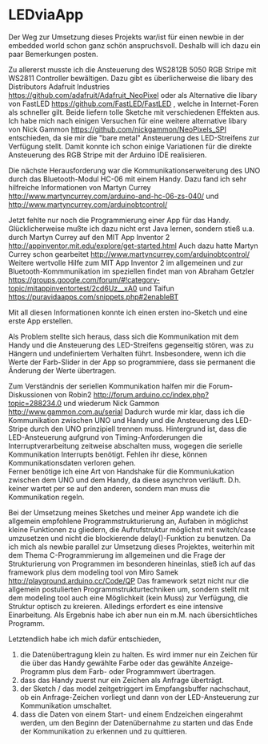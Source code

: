 # LEDviaApp

Der Weg zur Umsetzung dieses Projekts war/ist für einen newbie in der embedded world schon ganz schön anspruchsvoll. Deshalb will ich dazu ein paar Bemerkungen posten.

Zu allererst musste ich die Ansteuerung des WS2812B 5050 RGB Stripe mit WS2811 Controller bewältigen. Dazu gibt es überlicherweise die libary des Distributors Adafruit Industries  https://github.com/adafruit/Adafruit_NeoPixel  oder als Alternative die libary von FastLED  https://github.com/FastLED/FastLED  , welche in Internet-Foren als schneller gilt. Beide liefern tolle Sketche mit verschiedenen Effekten aus. Ich habe mich nach einigen Versuchen für eine weitere alternative libary von Nick Gammon  https://github.com/nickgammon/NeoPixels_SPI  entschieden, da sie mir die "bare metal" Ansteuerung des LED-Streifens zur Verfügung stellt. Damit konnte ich schon einige Variationen für die direkte Ansteuerung des RGB Stripe mit der Arduino IDE realisieren.

Die nächste Herausforderung war die Kommunikationserweiterung des UNO durch das Bluetooth-Modul HC-06 mit einem Handy. Dazu fand ich sehr hilfreiche Informationen von Martyn Currey  http://www.martyncurrey.com/arduino-and-hc-06-zs-040/  und  http://www.martyncurrey.com/arduinobtcontrol/

Jetzt fehlte nur noch die Programmierung einer App für das Handy. Glücklicherweise mußte ich dazu nicht erst Java lernen, sondern stieß u.a. durch Martyn Currey auf den MIT App Inventor 2  http://appinventor.mit.edu/explore/get-started.html  Auch dazu hatte Martyn Currey schon gearbeitet  http://www.martyncurrey.com/arduinobtcontrol/
Weitere wertvolle Hilfe zum MIT App Inventor 2 im allgemeinen und zur Bluetooth-Kommmunikation im speziellen findet man von Abraham Getzler  https://groups.google.com/forum/#!category-topic/mitappinventortest/2cd6Uz__xA0  und Taifun  https://puravidaapps.com/snippets.php#2enableBT

Mit all diesen Informationen konnte ich einen ersten ino-Sketch und eine erste App erstellen.

Als Problem stellte sich heraus, dass sich die Kommunikation mit dem Handy und die Ansteuerung des LED-Streifens gegenseitig stören, was zu Hängern und undefiniertem Verhalten führt.
Insbesondere, wenn ich die Werte der Farb-Slider in der App so programmiere, dass sie permanent die Änderung der Werte übertragen.

Zum Verständnis der seriellen Kommunikation halfen mir die Forum-Diskussionen von Robin2  http://forum.arduino.cc/index.php?topic=288234.0  und wiederum Nick Gammon  http://www.gammon.com.au/serial  Dadurch wurde mir klar, dass ich die Kommunikation zwischen UNO und Handy und die Ansteuerung des LED-Stripe durch den UNO prinzipiell trennen muss. Hintergrund ist, dass die LED-Ansteuerung aufgrund von Timing-Anforderungen die Interruptverarbeitung zeitweise abschalten muss, wogegen die serielle Kommunikation Interrupts benötigt. Fehlen ihr diese, können Kommunikationsdaten verloren gehen.  
Ferner benötige ich eine Art von Handshake für die Kommuniukation zwischen dem UNO und dem Handy, da diese asynchron verläuft. D.h. keiner wartet per se auf den anderen, sondern man muss die Kommunikation regeln.

Bei der Umsetzung meines Sketches und meiner App wandete ich die allgemein empfohlene Programmstrukturierung an, Aufaben in möglichst kleine Funktionen zu gliedern, die Aufrufstruktur möglichst mit switch/case umzusetzen und nicht die blockierende delay()-Funktion zu benutzen.
Da ich mich als newbie parallel zur Umsetzung dieses Projektes, weiterhin mit dem Thema C-Programmierung im allgemeinen und die Frage der Strukturierung von Programmen im besonderen hineinlas, stieß ich auf das framework plus dem modeling tool von Miro Samek  http://playground.arduino.cc/Code/QP  Das framework setzt nicht nur die allgemein postulierten Programmstrukturtechniken um, sondern stellt mit dem modeling tool auch eine Möglichkeit (kein Muss) zur Verfügung, die Struktur optisch zu kreieren.
Alledings erfordert es eine intensive Einarbeitung. Als Ergebnis habe ich aber nun ein m.M. nach übersichtliches Programm.

Letztendlich habe ich mich dafür entschieden, 
1. die Datenübertragung klein zu halten. Es wird immer nur ein Zeichen für die über das Handy gewählte Farbe oder das gewählte Anzeige-Programm plus dem Farb- oder Programmwert übertragen.
2. dass das Handy zuerst nur ein Zeichen als Anfrage überträgt.
3. der Sketch / das model zeitgetriggert im Empfangsbuffer nachschaut, ob ein Anfrage-Zeichen vorliegt und dann von der LED-Ansteuerung zur Kommunikation umschaltet.
4. dass die Daten von einem Start- und einem Endzeichen eingerahmt werden, um den Beginn der Datenübernahme zu starten und das Ende der Kommunikation zu erkennen und zu quittieren.

